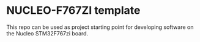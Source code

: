 # NUCLEO-F767ZI template
This repo can be used as project starting point for developing software on the Nucleo STM32F767zi board.
